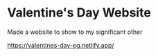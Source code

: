 # Valentine's Day Website

Made a website to show to my significant other

https://valentines-day-eg.netlify.app/
